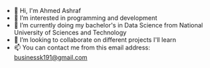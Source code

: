 - 👋 Hi, I'm Ahmed Ashraf 
- 👀 I’m interested in programming and development
- 🌱 I’m currently doing my bachelor's in Data Science from National University of Sciences and Technology
- 💞️ I’m looking to collaborate on different projects I'll learn 
- 📫 You can contact me from this email address: businessk191@gmail.com

<!---
ahmedashrafk12/ahmedashrafk12 is a ✨ special ✨ repository because its `README.md` (this file) appears on your GitHub profile.
You can click the Preview link to take a look at your changes.
--->
